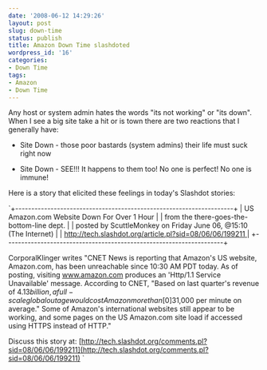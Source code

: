 ```yaml
---
date: '2008-06-12 14:29:26'
layout: post
slug: down-time
status: publish
title: Amazon Down Time slashdoted
wordpress_id: '16'
categories:
- Down Time
tags:
- Amazon
- Down Time
---
```


Any host or system admin hates the words "its not working" or "its down".  When I see a big site take a hit or is town there are two reactions that I generally have:



	
  * Site Down - those poor bastards (system admins) their life must suck right now

	
  * Site Down - SEE!!! It happens to them too!  No one is perfect!  No one is immune!


Here is a story that elicited these feelings in today's Slashdot stories:


> 
`+--------------------------------------------------------------------+
| US Amazon.com Website Down For Over 1 Hour                         |
|   from the there-goes-the-bottom-line dept.                        |
|   posted by ScuttleMonkey on Friday June 06, @15:10 (The Internet) |
|   [http://tech.slashdot.org/article.pl?sid=08/06/06/199211  ](http://tech.slashdot.org/comments.pl?sid=08/06/06/199211)        |
+--------------------------------------------------------------------+

CorporalKlinger writes "CNET News is reporting that Amazon's US website, Amazon.com, has been unreachable since 10:30 AM PDT today. As of posting, visiting www.amazon.com produces an 'Http/1.1 Service Unavailable' message. According to CNET, "Based on last quarter's revenue of $4.13 billion, a full-scale global outage would cost Amazon more than [0]$31,000 per minute on average." Some of Amazon's international websites still appear to be working, and some pages on the US Amazon.com site load if accessed using HTTPS instead of HTTP."

Discuss this story at:
    [http://tech.slashdot.org/comments.pl?sid=08/06/06/199211](http://tech.slashdot.org/comments.pl?sid=08/06/06/199211)
`


